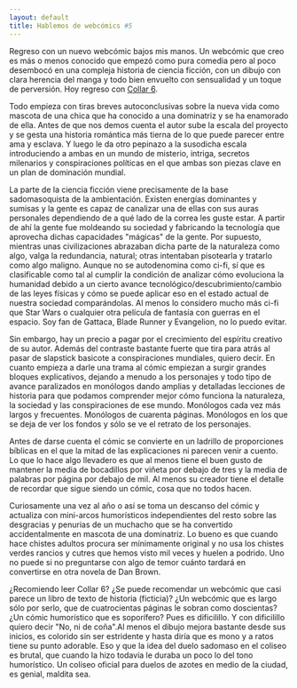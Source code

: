 ```yaml
---
layout: default
title: Hablemos de webcómics #5
---
```


Regreso con un nuevo webcómic bajos mis manos. Un webcómic que creo es más o menos conocido que empezó como pura comedia pero al poco desembocó en una compleja historia de ciencia ficción, con un dibujo con clara herencia del manga y todo bien envuelto con sensualidad y un toque de perversión. Hoy regreso con [Collar 6](http://collar6.com).

Todo empieza con tiras breves autoconclusivas sobre la nueva vida como mascota de una chica que ha conocido a una dominatriz y se ha enamorado de ella. Antes de que nos demos cuenta el autor sube la escala del proyecto y se gesta una historia romántica más tierna de lo que puede parecer entre ama y esclava. Y luego le da otro pepinazo a la susodicha escala introduciendo a ambas en un mundo de misterio, intriga, secretos milenarios y conspiraciones políticas en el que ambas son piezas clave en un plan de dominación mundial.

La parte de la ciencia ficción viene precisamente de la base sadomasoquista de la ambientación. Existen energías dominantes y sumisas y la gente es capaz de canalizar una de ellas con sus auras personales dependiendo de a qué lado de la correa les guste estar. A partir de ahí la gente fue moldeando su sociedad y fabricando la tecnología que aprovecha dichas capacidades "mágicas" de la gente. Por supuesto, mientras unas civilizaciones abrazaban dicha parte de la naturaleza como algo, valga la redundancia, natural; otras intentaban pisotearla y tratarlo como algo maligno. Aunque no se autodenomina como ci-fi, sí que es clasificable como tal al cumplir la condición de analizar cómo evoluciona la humanidad debido a un cierto avance tecnológico/descubrimiento/cambio de las leyes físicas y cómo se puede aplicar eso en el estado actual de nuestra sociedad comparándolas. Al menos lo considero mucho más ci-fi que Star Wars o cualquier otra película de fantasía con guerras en el espacio. Soy fan de Gattaca, Blade Runner y Evangelion, no lo puedo evitar.

Sin embargo, hay un precio a pagar por el crecimiento del espíritu creativo de su autor. Además del contraste bastante fuerte que tira para atrás al pasar de slapstick basicote a conspiraciones mundiales, quiero decir. En cuanto empieza a darle una trama al cómic empiezan a surgir grandes bloques explicativos, dejando a menudo a los personajes y todo tipo de avance paralizados en monólogos dando amplias y detalladas lecciones de historia para que podamos comprender mejor cómo funciona la naturaleza, la sociedad y las conspiraciones de ese mundo. Monólogos cada vez más largos y frecuentes. Monólogos de cuarenta páginas. Monólogos en los que se deja de ver los fondos y sólo se ve el retrato de los personajes.

Antes de darse cuenta el cómic se convierte en un ladrillo de proporciones bíblicas en el que la mitad de las explicaciones ni parecen venir a cuento. Lo que lo hace algo llevadero es que al menos tiene el buen gusto de mantener la media de bocadillos por viñeta por debajo de tres y la media de palabras por página por debajo de mil. Al menos su creador tiene el detalle de recordar que sigue siendo un cómic, cosa que no todos hacen.

Curiosamente una vez al año o así se toma un descanso del cómic y actualiza con mini-arcos humorísticos independientes del resto sobre las desgracias y penurias de un muchacho que se ha convertido accidentalmente en mascota de una dominatriz. Lo bueno es que cuando hace chistes adultos procura ser mínimamente original y no usa los chistes verdes rancios y cutres que hemos visto mil veces y huelen a podrido. Uno no puede si no preguntarse con algo de temor cuánto tardará en convertirse en otra novela de Dan Brown.

¿Recomiendo leer Collar 6? ¿Se puede recomendar un webcómic que casi parece un libro de texto de historia (ficticia)? ¿Un webcómic que es largo sólo por serlo, que de cuatrocientas páginas le sobran como doscientas? ¿Un cómic humorístico que es soporífero? Pues es dificilillo. Y con dificilillo quiero decir "No, ni de coña".Al menos el dibujo mejora bastante desde sus inicios, es colorido sin ser estridente y hasta diría que es mono y a ratos tiene su punto adorable. Eso y que la idea del duelo sadomaso en el coliseo es brutal, que cuando la hizo todavía le duraba un poco lo del tono humorístico. Un coliseo oficial para duelos de azotes en medio de la ciudad, es genial, maldita sea.
